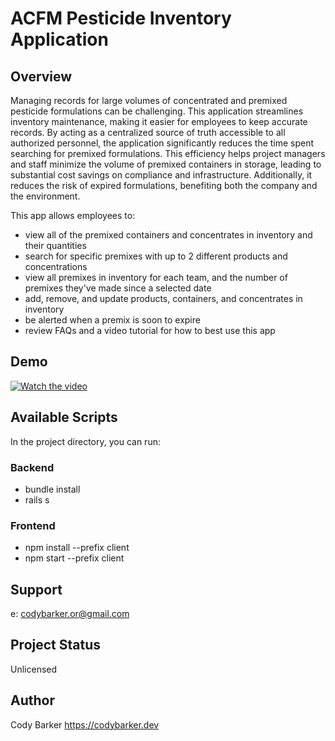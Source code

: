 # ACFM Pesticide Inventory Application

## Overview

Managing records for large volumes of concentrated and premixed pesticide formulations can be challenging. This application streamlines inventory maintenance, making it easier for employees to keep accurate records. By acting as a centralized source of truth accessible to all authorized personnel, the application significantly reduces the time spent searching for premixed formulations. This efficiency helps project managers and staff minimize the volume of premixed containers in storage, leading to substantial cost savings on compliance and infrastructure. Additionally, it reduces the risk of expired formulations, benefiting both the company and the environment.

This app allows employees to:

- view all of the premixed containers and concentrates in inventory and their quantities
- search for specific premixes with up to 2 different products and concentrations
- view all premixes in inventory for each team, and the number of premixes they've made since a selected date
- add, remove, and update products, containers, and concentrates in inventory
- be alerted when a premix is soon to expire
- review FAQs and a video tutorial for how to best use this app

## Demo

[![Watch the video](https://img.youtube.com/vi/3ZT5qP2dsG0/maxresdefault.jpg)](https://youtu.be/3ZT5qP2dsG0?si=5RZxF6DpiQ1bUi06)


## Available Scripts

In the project directory, you can run:

### Backend

- bundle install
- rails s

### Frontend

- npm install --prefix client
- npm start --prefix client

## Support

e: codybarker.or@gmail.com

## Project Status

Unlicensed

## Author

Cody Barker https://codybarker.dev

